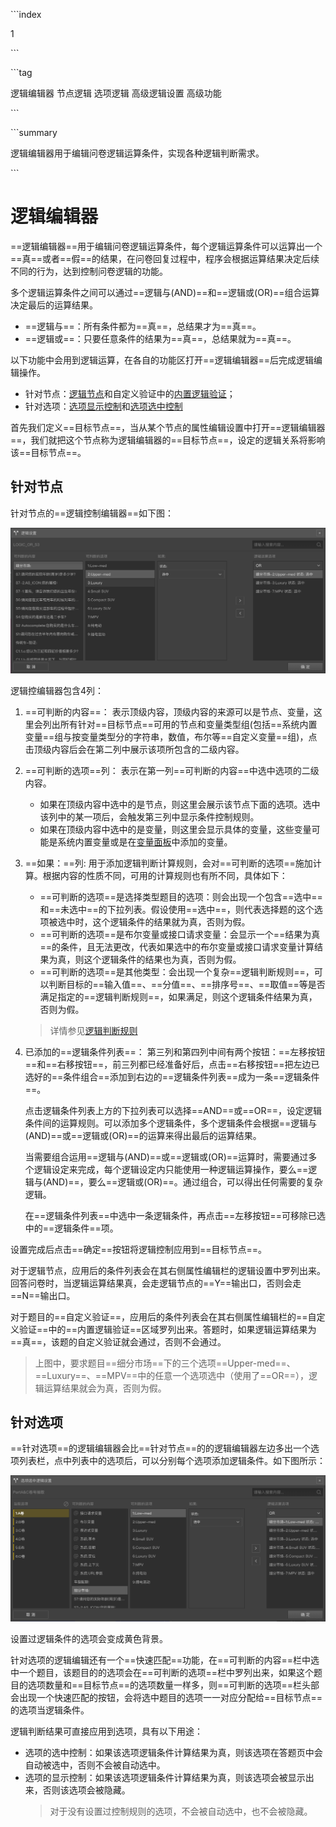 \```index

1

\```

\```tag

逻辑编辑器 节点逻辑 选项逻辑 高级逻辑设置 高级功能

\```

\```summary

逻辑编辑器用于编辑问卷逻辑运算条件，实现各种逻辑判断需求。

\```

# 逻辑编辑器

==逻辑编辑器==用于编辑问卷逻辑运算条件，每个逻辑运算条件可以运算出一个==真==或者==假==的结果，在问卷回复过程中，程序会根据运算结果决定后续不同的行为，达到控制问卷逻辑的功能。

多个逻辑运算条件之间可以通过==逻辑与(AND)==和==逻辑或(OR)==组合运算决定最后的运算结果。
+ ==逻辑与==：所有条件都为==真==，总结果才为==真==。
+ ==逻辑或==：只要任意条件的结果为==真==，总结果就为==真==。

以下功能中会用到逻辑运算，在各自的功能区打开==逻辑编辑器==后完成逻辑编辑操作。
+ 针对节点：[逻辑节点](../../10nodes/toolsNodes/01logic.md)和自定义验证中的[内置逻辑验证](../../14customValidation/03build-inLogicValidation.md)；
+ 针对选项：[选项显示控制](../../11nodeSettings/04optionAdvancedSetting/02displayCondition.md)和[选项选中控制](../../11nodeSettings/04optionAdvancedSetting/03selectedCondition.md)

首先我们定义==目标节点==，当从某个节点的属性编辑设置中打开==逻辑编辑器==，我们就把这个节点称为逻辑编辑器的==目标节点==，设定的逻辑关系将影响该==目标节点==。

## 针对节点

针对节点的==逻辑控制编辑器==如下图：

<img src='../assets/advancedLogicSetting/01logicSetting/node-logic.png'>

逻辑控编辑器包含4列：

1. ==可判断的内容==：
  表示顶级内容，顶级内容的来源可以是节点、变量，这里会列出所有针对==目标节点==可用的节点和变量类型组(包括==系统内置变量==组与按变量类型分的字符串，数值，布尔等==自定义变量==组)，点击顶级内容后会在第二列中展示该项所包含的二级内容。

2. ==可判断的选项==列：
  表示在第一列==可判断的内容==中选中选项的二级内容。
    + 如果在顶级内容中选中的是节点，则这里会展示该节点下面的选项。选中该列中的某一项后，会触发第三列中显示条件控制规则。
    + 如果在顶级内容中选中的是变量，则这里会显示具体的变量，这些变量可能是系统内置变量或是在[变量面板](../../04layoutOfEditor/03components/04variable.md)中添加的变量。

3. ==如果：==列:
  用于添加逻辑判断计算规则，会对==可判断的选项==施加计算。根据内容的性质不同，可用的计算规则也有所不同，具体如下：
    + ==可判断的选项==是选择类型题目的选项：则会出现一个包含==选中==和==未选中==的下拉列表。假设使用==选中==，则代表选择题的这个选项被选中时，这个逻辑条件的结果就为真，否则为假。
    + ==可判断的选项==是布尔变量或接口请求变量：会显示一个==结果为真==的条件，且无法更改，代表如果选中的布尔变量或接口请求变量计算结果为真，则这个逻辑条件的结果也为真，否则为假。
    + ==可判断的选项==是其他类型：会出现一个复杂==逻辑判断规则==，可以判断目标的==输入值==、==分值==、==排序号==、==取值==等是否满足指定的==逻辑判断规则==，如果满足，则这个逻辑条件结果为真，否则为假。
    > 详情参见[逻辑判断规则](./02logicRule.md)

4. 已添加的==逻辑条件列表==：
  第三列和第四列中间有两个按钮：==左移按钮==和==右移按钮==，前三列都已经准备好后，点击==右移按钮==把左边已选好的==条件组合==添加到右边的==逻辑条件列表==成为一条==逻辑条件==。
  
    点击逻辑条件列表上方的下拉列表可以选择==AND==或==OR==，设定逻辑条件间的运算规则。可以添加多个逻辑条件，多个逻辑条件会根据==逻辑与(AND)==或==逻辑或(OR)==的运算来得出最后的运算结果。

    当需要组合运用==逻辑与(AND)==或==逻辑或(OR)==运算时，需要通过多个逻辑设定来完成，每个逻辑设定内只能使用一种逻辑运算操作，要么==逻辑与(AND)==，要么==逻辑或(OR)==。通过组合，可以得出任何需要的复杂逻辑。

    在==逻辑条件列表==中选中一条逻辑条件，再点击==左移按钮==可移除已选中的==逻辑条件==项。
    
设置完成后点击==确定==按钮将逻辑控制应用到==目标节点==。

对于逻辑节点，应用后的条件列表会在其右侧属性编辑栏的逻辑设置中罗列出来。回答问卷时，当逻辑运算结果真，会走逻辑节点的==Y==输出口，否则会走==N==输出口。

对于题目的==自定义验证==，应用后的条件列表会在其右侧属性编辑栏的==自定义验证==中的==内置逻辑验证==区域罗列出来。答题时，如果逻辑运算结果为==真==，该题的自定义验证就会通过，否则不会通过。

> 上图中，要求题目==细分市场==下的三个选项==Upper-med==、==Luxury==、==MPV==中的任意一个选项选中（使用了==OR==），逻辑运算结果就会为真，否则为假。

## 针对选项

==针对选项==的逻辑编辑器会比==针对节点==的的逻辑编辑器左边多出一个选项列表栏，点中列表中的选项后，可以分别每个选项添加逻辑条件。如下图所示：

<img src='../assets/advancedLogicSetting/01logicSetting/option-logic.png'>

设置过逻辑条件的选项会变成黄色背景。

针对选项的逻辑编辑还有一个==快速匹配==功能，在==可判断的内容==栏中选中一个题目，该题目的的选项会在==可判断的选项==栏中罗列出来，如果这个题目的选项数量和==目标节点==的选项数量一样多，则==可判断的选项==栏头部会出现一个快速匹配的按钮，会将选中题目的选项一一对应分配给==目标节点==的选项当逻辑条件。

逻辑判断结果可直接应用到选项，具有以下用途：
+ 选项的选中控制：如果该选项逻辑条件计算结果为真，则该选项在答题页中会自动被选中，否则不会被自动选中。
+ 选项的显示控制：如果该选项逻辑条件计算结果为真，则该选项会被显示出来，否则该选项会被隐藏。
  > 对于没有设置过控制规则的选项，不会被自动选中，也不会被隐藏。
